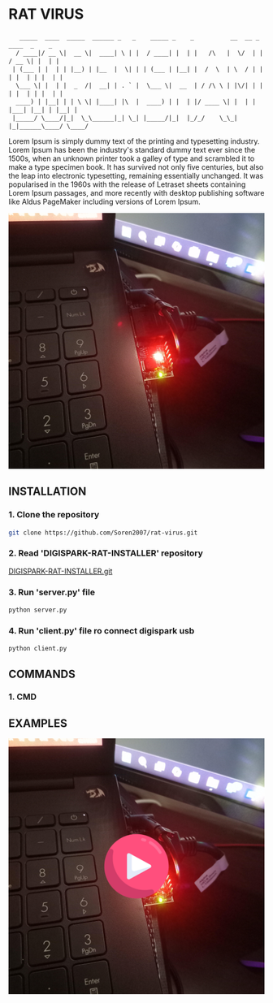 # RAT VIRUS

```
   _____  ____  _____  ______ _   _    _____ _    _          __  __ _      ____  _    _ 
  / ____|/ __ \|  __ \|  ____| \ | |  / ____| |  | |   /\   |  \/  | |    / __ \| |  | |
 | (___ | |  | | |__) | |__  |  \| | | (___ | |__| |  /  \  | \  / | |   | |  | | |  | |
  \___ \| |  | |  _  /|  __| | . ` |  \___ \|  __  | / /\ \ | |\/| | |   | |  | | |  | |
  ____) | |__| | | \ \| |____| |\  |  ____) | |  | |/ ____ \| |  | | |___| |__| | |__| |
 |_____/ \____/|_|  \_\______|_| \_| |_____/|_|  |_/_/    \_\_|  |_|______\____/ \____/ 
```

Lorem Ipsum is simply dummy text of the printing and typesetting industry. Lorem Ipsum has been the industry's standard dummy text ever since the 1500s, when an unknown printer took a galley of type and scrambled it to make a type specimen book. It has survived not only five centuries, but also the leap into electronic typesetting, remaining essentially unchanged. It was popularised in the 1960s with the release of Letraset sheets containing Lorem Ipsum passages, and more recently with desktop publishing software like Aldus PageMaker including versions of Lorem Ipsum.

![alt text](https://github.com/soren2007/rat-virus/blob/master/image.jpg?raw=true)

## INSTALLATION

### 1. Clone the repository

```bash
git clone https://github.com/Soren2007/rat-virus.git
```

### 2. Read 'DIGISPARK-RAT-INSTALLER' repository

[DIGISPARK-RAT-INSTALLER.git](https://github.com/Soren2007/digispark-rat-installer) 

### 3. Run 'server.py' file

```bash
python server.py
```

### 4. Run 'client.py' file ro connect digispark usb


```bash
python client.py
```

## COMMANDS

### 1. CMD




## EXAMPLES

[![Watch the video](https://github.com/Soren2007/rat-virus/blob/master/poster.jpg)](https://darsmanco.ir/media/images/temp/Example.mp4)
